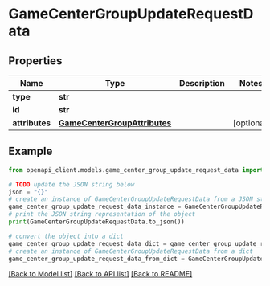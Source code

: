 # GameCenterGroupUpdateRequestData


## Properties

Name | Type | Description | Notes
------------ | ------------- | ------------- | -------------
**type** | **str** |  | 
**id** | **str** |  | 
**attributes** | [**GameCenterGroupAttributes**](GameCenterGroupAttributes.md) |  | [optional] 

## Example

```python
from openapi_client.models.game_center_group_update_request_data import GameCenterGroupUpdateRequestData

# TODO update the JSON string below
json = "{}"
# create an instance of GameCenterGroupUpdateRequestData from a JSON string
game_center_group_update_request_data_instance = GameCenterGroupUpdateRequestData.from_json(json)
# print the JSON string representation of the object
print(GameCenterGroupUpdateRequestData.to_json())

# convert the object into a dict
game_center_group_update_request_data_dict = game_center_group_update_request_data_instance.to_dict()
# create an instance of GameCenterGroupUpdateRequestData from a dict
game_center_group_update_request_data_from_dict = GameCenterGroupUpdateRequestData.from_dict(game_center_group_update_request_data_dict)
```
[[Back to Model list]](../README.md#documentation-for-models) [[Back to API list]](../README.md#documentation-for-api-endpoints) [[Back to README]](../README.md)


